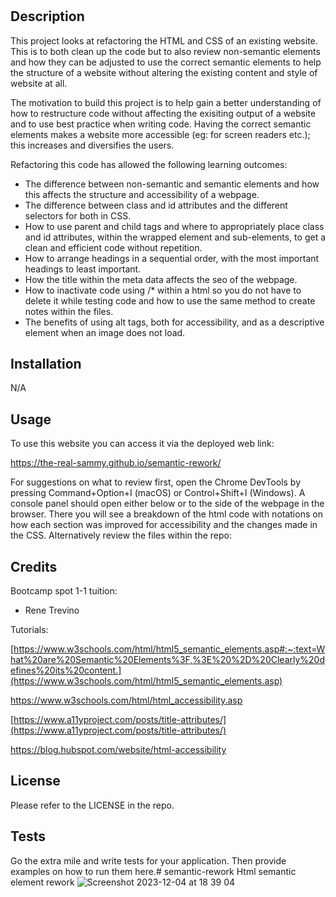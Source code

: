 # <Semantic-rework>

## Description

This project looks at refactoring the HTML and CSS of an existing website. This is to both clean up the code but to also review non-semantic elements and how they can be adjusted to use the correct semantic elements to help the structure of a website without altering the existing content and style of website at all. 

The motivation to build this project is to help gain a better understanding of how to restructure code without affecting the exisiting output of a website and to use best practice when writing code. Having the correct semantic elements makes a website more accessible (eg: for screen readers etc.); this increases and diversifies the users. 

Refactoring this code has allowed the following learning outcomes:

- The difference between non-semantic and semantic elements and how this affects the structure and accessibility of a webpage.
- The difference between class and id attributes and the different selectors for both in CSS.
- How to use parent and child tags and where to appropriately place class and id attributes, within the wrapped element and sub-elements, to get a clean and efficient code without repetition.
- How to arrange headings in a sequential order, with the most important headings to least important.
- How the title within the meta data affects the seo of the webpage.
- How to inactivate code using /* within a html so you do not have to delete it while testing code and how to use the same method to create notes within the files.
- The benefits of using alt tags, both for accessibility, and as a descriptive element when an image does not load.

## Installation

N/A

## Usage

To use this website you can access it via the deployed web link: 

[https://the-real-sammy.github.io/semantic-rework/
](https://the-real-sammy.github.io/semantic-rework/)

For suggestions on what to review first, open the Chrome DevTools by pressing Command+Option+I (macOS) or Control+Shift+I (Windows). A console panel should open either below or to the side of the webpage in the browser. There you will see a breakdown of the html code with notations on how each section was improved for accessibility and the changes made in the CSS. Alternatively review the files within the repo:

## Credits

Bootcamp spot 1-1 tuition:
- Rene Trevino

Tutorials:

[https://www.w3schools.com/html/html5_semantic_elements.asp#:~:text=What%20are%20Semantic%20Elements%3F,%3E%20%2D%20Clearly%20defines%20its%20content.](https://www.w3schools.com/html/html5_semantic_elements.asp)

[https://www.w3schools.com/html/html_accessibility.asp
](https://www.w3schools.com/html/html_accessibility.asp)

[https://www.a11yproject.com/posts/title-attributes/](https://www.a11yproject.com/posts/title-attributes/)

[https://blog.hubspot.com/website/html-accessibility
](https://blog.hubspot.com/website/html-accessibility)

## License

Please refer to the LICENSE in the repo.

## Tests

Go the extra mile and write tests for your application. Then provide examples on how to run them here.# semantic-rework
Html semantic element rework
![Screenshot 2023-12-04 at 18 39 04](https://github.com/The-real-sammy/semantic-rework/assets/152024562/9fb93e43-a497-4be5-bcd4-8380abfc1200)
